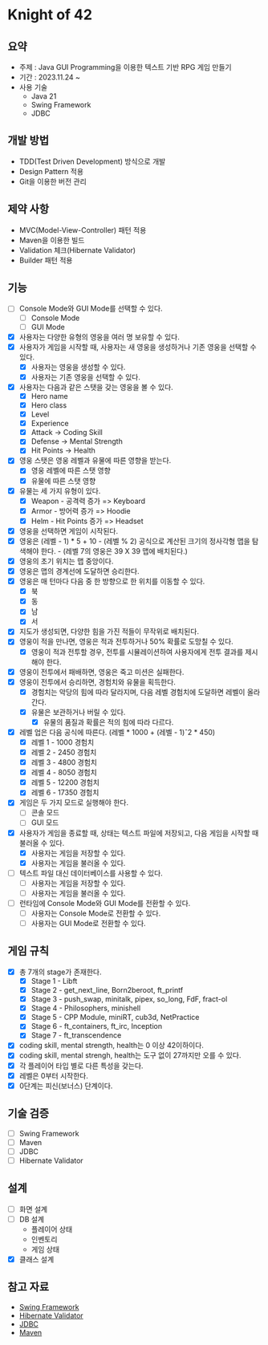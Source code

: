 # Knight of 42

## 요약
- 주제 : Java GUI Programming을 이용한 텍스트 기반 RPG 게임 만들기
- 기간 : 2023.11.24 ~ 
- 사용 기술
  - Java 21
  - Swing Framework
  - JDBC

## 개발 방법
- TDD(Test Driven Development) 방식으로 개발
- Design Pattern 적용
- Git을 이용한 버전 관리

## 제약 사항
- MVC(Model-View-Controller) 패턴 적용
- Maven을 이용한 빌드
- Validation 체크(Hibernate Validator)
- Builder 패턴 적용

## 기능
- [ ] Console Mode와 GUI Mode를 선택할 수 있다.
    - [ ] Console Mode
    - [ ] GUI Mode
- [x] 사용자는 다양한 유형의 영웅을 여러 명 보유할 수 있다.
- [x] 사용자가 게임을 시작할 때, 사용자는 새 영웅을 생성하거나 기존 영웅을 선택할 수 있다.
    - [x] 사용자는 영웅을 생성할 수 있다.
    - [x] 사용자는 기존 영웅을 선택할 수 있다.
- [x] 사용자는 다음과 같은 스탯을 갖는 영웅을 볼 수 있다.
    - [x] Hero name
    - [x] Hero class
    - [x] Level
    - [x] Experience
    - [x] Attack -> Coding Skill
    - [x] Defense -> Mental Strength
    - [x] Hit Points -> Health
- [x] 영웅 스탯은 영웅 레벨과 유물에 따른 영향을 받는다.
    - [x] 영웅 레벨에 따른 스탯 영향
    - [x] 유물에 따른 스탯 영향
- [x] 유물는 세 가지 유형이 있다.
    - [x] Weapon - 공격력 증가 => Keyboard
    - [x] Armor - 방어력 증가 => Hoodie
    - [x] Helm - Hit Points 증가 => Headset
- [x] 영웅을 선택하면 게임이 시작된다.
- [x] 영웅은 (레벨 - 1) * 5 + 10 - (레벨 % 2) 공식으로 계산된 크기의 정사각형 맵을 탐색해야 한다. - (레벨 7의 영웅은 39 X 39 맵에 배치된다.)
- [x] 영웅의 초기 위치는 맵 중앙이다.
- [x] 영웅은 맵의 경계선에 도달하면 승리한다.
- [x] 영웅은 매 턴마다 다음 중 한 방향으로 한 위치를 이동할 수 있다.
    - [x] 북
    - [x] 동
    - [x] 남
    - [x] 서
- [x] 지도가 생성되면, 다양한 힘을 가진 적들이 무작위로 배치된다.
- [x] 영웅이 적을 만나면, 영웅은 적과 전투하거나 50% 확률로 도망칠 수 있다.
    - [x] 영웅이 적과 전투할 경우, 전투를 시뮬레이션하여 사용자에게 전투 결과를 제시해야 한다.
- [x] 영웅이 전투에서 패배하면, 영웅은 죽고 미션은 실패한다.
- [x] 영웅이 전투에서 승리하면, 경험치와 유물을 획득한다.
  - [x] 경험치는 악당의 힘에 따라 달라지며, 다음 레벨 경험치에 도달하면 레벨이 올라간다.
  - [x] 유물은 보관하거나 버릴 수 있다.
    - [x] 유물의 품질과 확률은 적의 힘에 따라 다르다.
- [x] 레벨 업은 다음 공식에 따른다. (레벨 * 1000 + (레벨 - 1)ˆ2 * 450)
  - [x] 레벨 1 - 1000 경험치
  - [x] 레벨 2 - 2450 경험치
  - [x] 레벨 3 - 4800 경험치
  - [x] 레벨 4 - 8050 경험치
  - [x] 레벨 5 - 12200 경험치
  - [x] 레벨 6 - 17350 경험치
- [x] 게임은 두 가지 모드로 실행해야 한다.
  - [ ] 콘솔 모드
  - [ ] GUI 모드
- [x] 사용자가 게임을 종료할 때, 상태는 텍스트 파일에 저장되고, 다음 게임을 시작할 때 불러올 수 있다.
  - [x] 사용자는 게임을 저장할 수 있다.
  - [x] 사용자는 게임을 불러올 수 있다.
- [ ] 텍스트 파일 대신 데이터베이스를 사용할 수 있다.
  - [ ] 사용자는 게임을 저장할 수 있다.
  - [ ] 사용자는 게임을 불러올 수 있다.
- [ ] 런타임에 Console Mode와 GUI Mode를 전환할 수 있다.
  - [ ] 사용자는 Console Mode로 전환할 수 있다.
  - [ ] 사용자는 GUI Mode로 전환할 수 있다.

## 게임 규칙
- [x] 총 7개의 stage가 존재한다.
  - [x] Stage 1 - Libft
  - [x] Stage 2 - get_next_line, Born2beroot, ft_printf
  - [x] Stage 3 - push_swap, minitalk, pipex, so_long, FdF, fract-ol
  - [x] Stage 4 - Philosophers, minishell
  - [x] Stage 5 - CPP Module, miniRT, cub3d, NetPractice
  - [x] Stage 6 - ft_containers, ft_irc, Inception
  - [x] Stage 7 - ft_transcendence
- [x] coding skill, mental strength, health는 0 이상 42이하이다.
- [x] coding skill, mental strengh, health는 도구 없이 27까지만 오를 수 있다.
- [x] 각 플레이어 타입 별로 다른 특성을 갖는다.
- [x] 레벨은 0부터 시작한다.
- [x] 0단계는 피신(보너스) 단계이다.

## 기술 검증
- [ ] Swing Framework
- [ ] Maven
- [ ] JDBC
- [ ] Hibernate Validator

## 설계
- [ ] 화면 설계
- [ ] DB 설계
  - 플레이어 상태
  - 인벤토리
  - 게임 상태
- [x] 클래스 설계

## 참고 자료
- [Swing Framework](https://www.oracle.com/technical-resources/articles/javase/swingappfr.html)
- [Hibernate Validator](https://docs.jboss.org/hibernate/stable/validator/reference/en-US/html_single/#validator-gettingstarted)
- [JDBC](https://docs.oracle.com/javase/tutorial/jdbc/basics/index.html)
- [Maven](https://maven.apache.org/users/index.html)